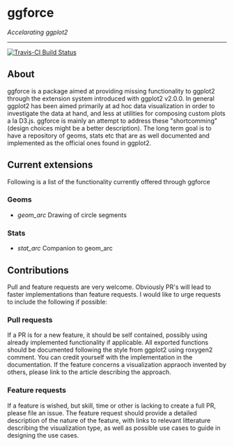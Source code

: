 # ggforce
*Accelarating ggplot2*

* * *

[![Travis-CI Build Status](https://travis-ci.org/thomasp85/ggforce.svg?branch=master)](https://travis-ci.org/thomasp85/ggforce)

## About
ggforce is a package aimed at providing missing functionality to ggplot2 through
the extension system introduced with ggplot2 v2.0.0. In general ggplot2 has been
aimed primarily at ad hoc data visualization in order to investigate the data at 
hand, and less at utilities for composing custom plots a la D3.js. ggforce is 
mainly an attempt to address these "shortcomming" (design choices might be a 
better description). The long term goal is to have a repository of geoms, stats
etc that are as well documented and implemented as the official ones found in 
ggplot2.

## Current extensions
Following is a list of the functionality currently offered through ggforce

### Geoms
- *geom_arc* Drawing of circle segments

### Stats
- *stat_arc* Companion to geom_arc

## Contributions
Pull and feature requests are very welcome. Obviously PR's will lead to faster
implementations than feature requests. I would like to urge requests to include
the following if possible:

### Pull requests
If a PR is for a new feature, it should be self contained, possibly using 
already implemented functionality if applicable. All exported functions should
be documented following the style from ggplot2 using roxygen2 comment. You can
credit yourself with the implementation in the documentation. If the feature 
concerns a visualization appraoch invented by others, please link to the article
describing the approach.

### Feature requests
If a feature is wished, but skill, time or other is lacking to create a full PR,
please file an issue. The feature request should provide a detailed description
of the nature of the feature, with links to relevant litterature describing the
visualization type, as well as possible use cases to guide in designing the use
cases.
